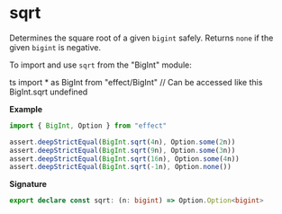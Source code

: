 # sqrt

Determines the square root of a given `bigint` safely. Returns `none` if the given `bigint` is negative.

To import and use `sqrt` from the "BigInt" module:

ts
import \* as BigInt from "effect/BigInt"
// Can be accessed like this
BigInt.sqrt
undefined

**Example**

```ts
import { BigInt, Option } from "effect"

assert.deepStrictEqual(BigInt.sqrt(4n), Option.some(2n))
assert.deepStrictEqual(BigInt.sqrt(9n), Option.some(3n))
assert.deepStrictEqual(BigInt.sqrt(16n), Option.some(4n))
assert.deepStrictEqual(BigInt.sqrt(-1n), Option.none())
```

**Signature**

```ts
export declare const sqrt: (n: bigint) => Option.Option<bigint>
```
